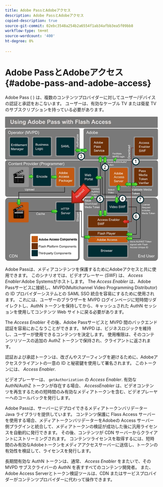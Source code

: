 ```yaml
---
title: Adobe PassとAdobeアクセス
description: Adobe PassとAdobeアクセス
copied-description: true
source-git-commit: 02ebc3548a254b2a6554f1ab34afbb3ea5f09bb8
workflow-type: tm+mt
source-wordcount: '400'
ht-degree: 0%

---
```


# Adobe PassとAdobeアクセス {#adobe-pass-and-adobe-access}

Adobe Pass ( [](https://www.adobe.com/products/adobepass/)) は、複数のコンテンツプロバイダーに対してユーザー/デバイスの認証と承認をおこないます。 ユーザーは、有効なケーブル TV または衛星 TV のサブスクリプションを持っている必要があります。

<!--<a id="fig_cln_bc2_44"></a>-->

![](assets/AdobePass_web.png)

Adobe Passは、メディアコンテンツを保護するためにAdobeアクセスと共に使用できます。 このシナリオでは、ビデオプレーヤー (SWF) は、 *Access Enabler*:Adobe Systemsがホストします。 The *Access Enabler* は、Adobe Passサービスに接続し、MVPD(Multichannel Video Programming Distributor) の ID プロバイダーシステムとの SAML SSO 統合を容易にするために使用されます。 これには、ユーザーのブラウザーを MVPD ログインページに短時間リダイレクトし、AuthN トークンを保持してから、キャッシュされた AuthN セッションを使用してコンテンツ Web サイトに戻る必要があります。

The *Access Enabler* その後、Adobe Passサービスと MVPD 間のバックエンド認証を容易におこなうことができます。 MVPD は、ビジネスロジックを維持し、ユーザーが使用できるコンテンツを決定します。 使用権限は、そのコンテンツリソースの追加の AuthZ トークンで保持され、クライアントに返されます。

認証および承認トークンは、改ざんやスプーフィングを避けるために、Adobeアクセスクライアントの一意の ID と秘密鍵を使用して署名されます。 このトークンには、 *Access Enabler*.

ビデオプレーヤーは、 `getAuthorization` の *Access Enabler*. 有効な AuthN/AuthZ トークンが存在する場合、 *AccessEnabler* は、ビデオコンテンツを再生するための短時間のみ有効なメディアトークンを含む、ビデオプレーヤーへのコールバックを発行します。

Adobe Passは、サーバーにデプロイできるメディアトークンバリデーター Java ライブラリを提供しています。 コンテンツ保護に Flass Access サーバーを使用する場合、メディアトークンバリデーターをAdobeの Access サーバー側プラグインと統合して、メディアトークンの検証が成功した後に汎用ライセンスを自動的に発行できます。 その後、コンテンツが CDN サーバーからクライアントにストリーミングされます。 コンテンツライセンスを取得するには、短時間のみ有効なAdobeトークンをメディアアクセスサーバーに送信し、トークンの有効性を検証して、ライセンスを発行します。

長期間有効な AuthN トークンは、通常、 *Access Enabler* をまたいで、その MVPD サブスクライバーの AuthN を表すすべてのコンテンツ開発者。 また、Adobe Access Serverとトークン検証ツールは、CDN またはサービスプロバイダーがコンテンツプロバイダーに代わって操作できます。
